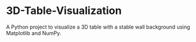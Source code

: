 # 3D-Table-Visualization
A Python project to visualize a 3D table with a stable wall background using Matplotlib and NumPy.
